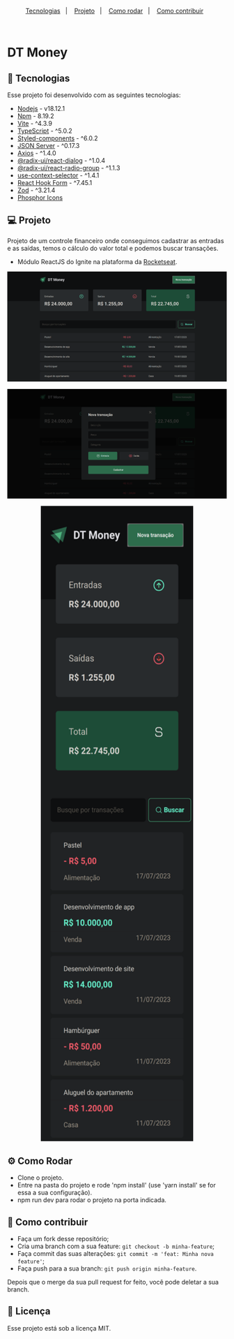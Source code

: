 <p align="center">
  <a href="#-tecnologias">Tecnologias</a>&nbsp;&nbsp;&nbsp;|&nbsp;&nbsp;&nbsp;
  <a href="#-projeto">Projeto</a>&nbsp;&nbsp;&nbsp;|&nbsp;&nbsp;&nbsp;
  <a href="#-como-rodar">Como rodar</a>&nbsp;&nbsp;&nbsp;|&nbsp;&nbsp;&nbsp;
  <a href="#-como-contribuir">Como contribuir</a>&nbsp;&nbsp;&nbsp;
  </p>

<br>

# DT Money

## 🚀 Tecnologias

Esse projeto foi desenvolvido com as seguintes tecnologias:

- [Nodejs](https://nodejs.org/en/) - v18.12.1
- [Npm](https://www.npmjs.com/) - 8.19.2
- [Vite](https://vitejs.dev/) - ^4.3.9
- [TypeScript](https://www.typescriptlang.org/) - ^5.0.2
- [Styled-components](https://styled-components.com/) - ^6.0.2
- [JSON Server](https://github.com/typicode/json-server) - ^0.17.3
- [Axios](https://axios-http.com/ptbr/docs/intro) - ^1.4.0
- [@radix-ui/react-dialog](https://www.radix-ui.com/docs/primitives/components/dialog#dialog) - ^1.0.4
- [@radix-ui/react-radio-group](https://www.radix-ui.com/docs/primitives/components/radio-group#radio-group) - ^1.1.3
- [use-context-selector](https://github.com/dai-shi/use-context-selector) - ^1.4.1
- [React Hook Form](https://react-hook-form.com/) - ^7.45.1
- [Zod](https://zod.dev/) - ^3.21.4
- [Phosphor Icons](https://github.com/phosphor-icons/react)

## 💻 Projeto

Projeto de um controle financeiro onde conseguimos cadastrar as entradas e as saídas, temos o cálculo do valor total e podemos buscar transações.

- Módulo ReactJS do Ignite na plataforma da [Rocketseat](https://www.rocketseat.com.br/).

<p align="center">
  <img alt="" src=".github/image.png">
</p>

<p align="center">
  <img alt="" src=".github/image2.png">
</p>

<p align="center">
  <img height="1455" width="350" alt="" src=".github/image3.png">
</p>

## ⚙️ Como Rodar

- Clone o projeto.
- Entre na pasta do projeto e rode 'npm install' (use 'yarn install' se for essa a sua configuração).
- npm run dev para rodar o projeto na porta indicada.

## 🤔 Como contribuir

- Faça um fork desse repositório;
- Cria uma branch com a sua feature: `git checkout -b minha-feature`;
- Faça commit das suas alterações: `git commit -m 'feat: Minha nova feature'`;
- Faça push para a sua branch: `git push origin minha-feature`.

Depois que o merge da sua pull request for feito, você pode deletar a sua branch.

## 📝 Licença

Esse projeto está sob a licença MIT.